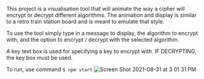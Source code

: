 This project is a visualisation tool that will animate the way a cipher will encrypt or decrypt different algorithms. The animation and display is similar to a retro train station board and is meant to emulate that style.  

To use the tool simply type in a message to display, the algorithm to encrypt with, and the option to encrypt / decrypt with the selected algorithm.

A key text box is used for specifying a key to encrypt with. IF DECRYPTING, the key box must be used.

To run, use command `$ npm start`
![Screen Shot 2021-08-31 at 3 01 31 PM](https://user-images.githubusercontent.com/73033227/131568211-05e3ae7b-f40c-4ff1-add3-b3f5d26bdadc.png)
